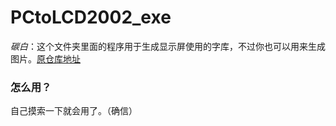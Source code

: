 # PCtoLCD2002_exe



*碳白*：这个文件夹里面的程序用于生成显示屏使用的字库，不过你也可以用来生成图片。[原仓库地址](https://github.com/fishjump/PCtoLCD2002_exe)


### 怎么用？

自己摸索一下就会用了。（确信）